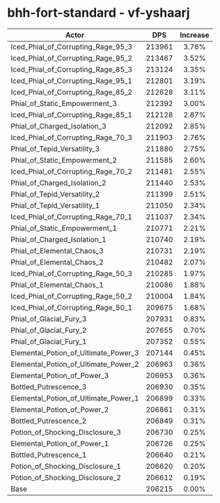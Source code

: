 # bhh-fort-standard - vf-yshaarj
| Actor | DPS | Increase |
|---|:---:|:---:|
|Iced_Phial_of_Corrupting_Rage_95_3|213961|3.76%|
|Iced_Phial_of_Corrupting_Rage_95_2|213467|3.52%|
|Iced_Phial_of_Corrupting_Rage_85_3|213124|3.35%|
|Iced_Phial_of_Corrupting_Rage_95_1|212801|3.19%|
|Iced_Phial_of_Corrupting_Rage_85_2|212628|3.11%|
|Phial_of_Static_Empowerment_3|212392|3.00%|
|Iced_Phial_of_Corrupting_Rage_85_1|212128|2.87%|
|Phial_of_Charged_Isolation_3|212092|2.85%|
|Iced_Phial_of_Corrupting_Rage_70_3|211903|2.76%|
|Phial_of_Tepid_Versatility_3|211880|2.75%|
|Phial_of_Static_Empowerment_2|211585|2.60%|
|Iced_Phial_of_Corrupting_Rage_70_2|211481|2.55%|
|Phial_of_Charged_Isolation_2|211440|2.53%|
|Phial_of_Tepid_Versatility_2|211399|2.51%|
|Phial_of_Tepid_Versatility_1|211050|2.34%|
|Iced_Phial_of_Corrupting_Rage_70_1|211037|2.34%|
|Phial_of_Static_Empowerment_1|210771|2.21%|
|Phial_of_Charged_Isolation_1|210740|2.19%|
|Phial_of_Elemental_Chaos_3|210731|2.19%|
|Phial_of_Elemental_Chaos_2|210482|2.07%|
|Iced_Phial_of_Corrupting_Rage_50_3|210285|1.97%|
|Phial_of_Elemental_Chaos_1|210086|1.88%|
|Iced_Phial_of_Corrupting_Rage_50_2|210004|1.84%|
|Iced_Phial_of_Corrupting_Rage_50_1|209675|1.68%|
|Phial_of_Glacial_Fury_3|207931|0.83%|
|Phial_of_Glacial_Fury_2|207655|0.70%|
|Phial_of_Glacial_Fury_1|207352|0.55%|
|Elemental_Potion_of_Ultimate_Power_3|207144|0.45%|
|Elemental_Potion_of_Ultimate_Power_2|206963|0.36%|
|Elemental_Potion_of_Power_3|206953|0.36%|
|Bottled_Putrescence_3|206930|0.35%|
|Elemental_Potion_of_Ultimate_Power_1|206899|0.33%|
|Elemental_Potion_of_Power_2|206861|0.31%|
|Bottled_Putrescence_2|206849|0.31%|
|Potion_of_Shocking_Disclosure_3|206730|0.25%|
|Elemental_Potion_of_Power_1|206726|0.25%|
|Bottled_Putrescence_1|206640|0.21%|
|Potion_of_Shocking_Disclosure_1|206620|0.20%|
|Potion_of_Shocking_Disclosure_2|206612|0.19%|
|Base|206215|0.00%|
